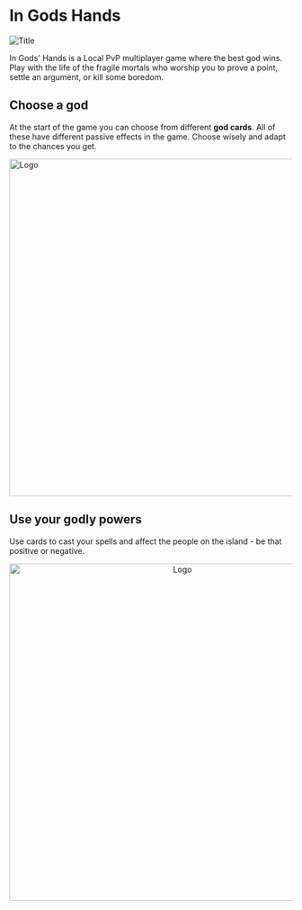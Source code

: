 # In Gods Hands

![Title](https://user-images.githubusercontent.com/31854308/219776035-36e5d38c-53eb-4dd0-9c90-16e2fd858c2e.png)

In Gods' Hands is a  Local PvP multiplayer game where the best god wins. Play with the life of the fragile mortals who worship you to prove a point, settle an argument, or kill some boredom.

<h2> Choose a god </h2>

<p align="right">
  <p align="left">
At the start of the game you can choose from different <b>god cards</b>. All of these have different passive effects in the game. Choose wisely and adapt to the chances you get.
</p>
<img src="https://user-images.githubusercontent.com/31854308/219780446-1923f065-4364-49fc-9fec-3a77ccc7a900.png" alt="Logo" width="600" height="600">
</p>

<h2> Use your godly powers </h2>
Use cards to cast your spells and affect the people on the island -  be that positive or negative.
<p align="center">
  <img src="https://user-images.githubusercontent.com/31854308/219783995-0df4d8b1-1818-45e3-ae1a-e72ed9302222.png" alt="Logo" width="600" height="600">
</p>

